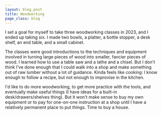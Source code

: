 ```yaml
---
layout: blog_post
title: Woodworking
page_class: blog
---
```


I set a goal for myself to take three woodworking classes in 2023, and I ended up taking six. I made two bowls, a platter, a bottle stopper, a desk shelf, an end table, and a small cabinet.

The classes were good introductions to the techniques and equipment involved in turning large pieces of wood into smaller, fancier pieces of wood. I learned how to use a table saw and a lathe and a chisel. But I don't think I've done enough that I could walk into a shop and make something out of raw lumber without a lot of guidance. Kinda feels like cooking: I know enough to follow a recipe, but not enough to improvise in the kitchen.

I'd like to do more woodworking, to get more practice with the tools, and eventually make useful things (I have ideas for a built-in desk/drawers/shelves thing). But it won't make sense to buy my own equipment or to pay for one-on-one instruction at a shop until I have a relatively permanent place to put things. Time to buy a house.